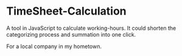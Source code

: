 ﻿TimeSheet-Calculation
=====================

A tool in JavaScript to calculate  working-hours. It could shorten the categorizing process and summation into one click.

For a local company in my hometown.

